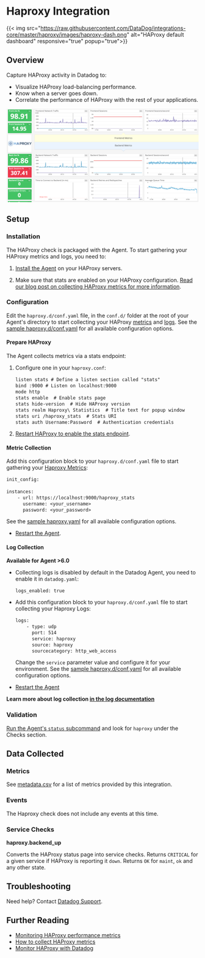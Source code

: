 # Haproxy Integration

{{< img src="https://raw.githubusercontent.com/DataDog/integrations-core/master/haproxy/images/haproxy-dash.png" alt="HAProxy default dashboard" responsive="true" popup="true">}}

## Overview

Capture HAProxy activity in Datadog to:

* Visualize HAProxy load-balancing performance.
* Know when a server goes down.
* Correlate the performance of HAProxy with the rest of your applications.

![HAProxy Default Dash](https://raw.githubusercontent.com/DataDog/integrations-core/5f2e05610c38400bfe3141c9d06de4c346f01b0f/haproxy/images/haproxy-dash.png)

## Setup

### Installation

The HAProxy check is packaged with the Agent. To start gathering your HAProxy metrics and logs, you need to:

1. [Install the Agent](https://app.datadoghq.com/account/settings#agent) on your HAProxy servers. 

2. Make sure that stats are enabled on your HAProxy configuration. [Read our blog post on collecting HAProxy metrics for more information](https://www.datadoghq.com/blog/how-to-collect-haproxy-metrics/).

### Configuration

Edit the `haproxy.d/conf.yaml` file, in the `conf.d/` folder at the root of your Agent's directory to start collecting your HAProxy [metrics](#metric-collection) and [logs](#log-collection).
See the [sample haproxy.d/conf.yaml](https://github.com/DataDog/integrations-core/blob/master/haproxy/conf.yaml.example) for all available configuration options.

#### Prepare HAProxy

The Agent collects metrics via a stats endpoint:

1. Configure one in your `haproxy.conf`:

    ```
    listen stats # Define a listen section called "stats"
    bind :9000 # Listen on localhost:9000
    mode http
    stats enable  # Enable stats page
    stats hide-version  # Hide HAProxy version
    stats realm Haproxy\ Statistics  # Title text for popup window
    stats uri /haproxy_stats  # Stats URI
    stats auth Username:Password  # Authentication credentials
    ```

2. [Restart HAProxy to enable the stats endpoint][3].

#### Metric Collection

Add this configuration block to your `haproxy.d/conf.yaml` file to start gathering your [Haproxy Metrics](#metrics):

  ```
  init_config:

  instances:
      - url: https://localhost:9000/haproxy_stats
        username: <your_username>
        password: <your_password>
  ```

  See the [sample haproxy.yaml][4] for all available configuration options.

*  [Restart the Agent][5].

#### Log Collection

**Available for Agent >6.0**

* Collecting logs is disabled by default in the Datadog Agent, you need to enable it in `datadog.yaml`:

  ```
  logs_enabled: true
  ```

* Add this configuration block to your `haproxy.d/conf.yaml` file to start collecting your Haproxy Logs:

  ```
  logs:
      - type: udp
        port: 514
        service: haproxy
        source: haproxy
        sourcecategory: http_web_access
  ```

  Change the `service` parameter value and configure it for your environment. See the [sample haproxy.d/conf.yaml](https://github.com/DataDog/integrations-core/blob/master/haproxy/conf.yaml.example) for all available configuration options.

* [Restart the Agent](https://docs.datadoghq.com/agent/faq/agent-commands/#start-stop-restart-the-agent)

**Learn more about log collection [in the log documentation](https://docs.datadoghq.com/logs)**

### Validation

[Run the Agent's `status` subcommand](https://docs.datadoghq.com/agent/faq/agent-commands/#agent-status-and-information) and look for `haproxy` under the Checks section.

## Data Collected
### Metrics
See [metadata.csv](https://github.com/DataDog/integrations-core/blob/master/haproxy/metadata.csv) for a list of metrics provided by this integration.

### Events
The Haproxy check does not include any events at this time.

### Service Checks
**haproxy.backend_up**

Converts the HAProxy status page into service checks.
Returns `CRITICAL` for a given service if HAProxy is reporting it `down`.
Returns `OK` for `maint`, `ok` and any other state.

## Troubleshooting
Need help? Contact [Datadog Support](http://docs.datadoghq.com/help/).

## Further Reading

* [Monitoring HAProxy performance metrics](https://www.datadoghq.com/blog/monitoring-haproxy-performance-metrics/)
* [How to collect HAProxy metrics](https://www.datadoghq.com/blog/how-to-collect-haproxy-metrics/)
* [Monitor HAProxy with Datadog](https://www.datadoghq.com/blog/monitor-haproxy-with-datadog/)


[1]: https://app.datadoghq.com/account/settings#agent
[2]: https://www.datadoghq.com/blog/how-to-collect-haproxy-metrics/
[3]: https://www.haproxy.org/download/1.7/doc/management.txt
[4]: https://github.com/DataDog/integrations-core/blob/master/haproxy/conf.yaml.example
[5]: https://docs.datadoghq.com/agent/faq/agent-commands/#start-stop-restart-the-agent
[6]: https://docs.datadoghq.com/logs
[7]: https://docs.datadoghq.com/agent/faq/agent-commands/#agent-status-and-information
[8]: https://github.com/DataDog/integrations-core/blob/master/haproxy/metadata.csv
[9]: http://docs.datadoghq.com/help/
[10]: https://www.datadoghq.com/blog/monitoring-haproxy-performance-metrics/
[11]: https://www.datadoghq.com/blog/monitor-haproxy-with-datadog/
